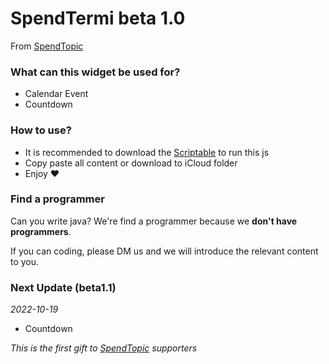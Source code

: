 # SpendTermi beta 1.0

From [SpendTopic](https://t.me/Topicst)
### What can this widget be used for?
- Calendar Event 
- Countdown

### How to use?
- It is recommended to download the [Scriptable](https://scriptable.app/) to run this js
- Copy paste all content or download to iCloud folder
- Enjoy ❤

### Find a programmer
Can you write java? We're find a programmer because we __don't have programmers__.

If you can coding, please DM us and we will introduce the relevant content to you.

### Next Update (beta1.1)
*2022-10-19*
- Countdown 















*This is the first gift to [SpendTopic](https://t.me/Topicst) supporters*
